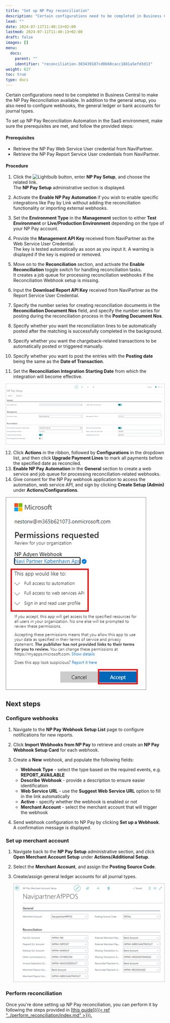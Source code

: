 ```yaml
---
title: "Set up NP Pay reconciliation"
description: "Certain configurations need to be completed in Business Central to make the NP Pay Reconciliation available. In addition to the general setup, you also need to configure webhooks, the general ledger or bank accounts for journal types."
lead: ""
date: 2024-07-11T11:40:13+02:00
lastmod: 2024-07-11T11:40:13+02:00
draft: false
images: []
menu:
  docs:
    parent: ""
    identifier: "reconciliation-303439187cd0b60cacc1881a5efd3d13"
weight: 627
toc: true
type: docs
---
```


Certain configurations need to be completed in Business Central to make the NP Pay Reconciliation available. In addition to the general setup, you also need to configure webhooks, the general ledger or bank accounts for journal types. 

To set up NP Pay Reconciliation Automation in the SaaS environment, make sure the prerequisites are met, and follow the provided steps:

#### Prerequisites

- Retrieve the NP Pay Web Service User credential from NaviPartner.
- Retrieve the NP Pay Report Service User credentials from NaviPartner.

#### Procedure

1. Click the ![Lightbulb](Lightbulb_icon.PNG) button, enter **NP Pay Setup**, and choose the related link.           
   The **NP Pay Setup** administrative section is displayed.
2. Activate the **Enable NP Pay Automation** if you wish to enable specific integrations like Pay by Link without adding the reconciliation functionality or importing external webhooks. 
3. Set the **Environment Type** in the **Management** section to either **Test Environment** or **Live/Production Environment** depending on the type of your NP Pay account. 
4. Provide the **Management API Key** received from NaviPartner as the Web Service User Credential.     
   The key is tested automatically as soon as you input it. A warning is displayed if the key is expired or removed. 
5. Move on to the **Reconciliation** section, and activate the **Enable Reconciliation** toggle switch for handling reconciliation tasks.      
   It creates a job queue for processing reconciliation webhooks if the Reconciliation Webhook setup is missing.
6. Input the **Download Report API Key** received from NaviPartner as the Report Service User Credential.
7. Specify the number series for creating reconciliation documents in the **Reconciliation Document Nos** field, and specify the number series for posting during the reconciliation process in the **Posting Document Nos**.
8. Specify whether you want the reconciliation lines to be automatically posted after the matching is successfully completed in the background.     
   
9.  Specify whether you want the chargeback-related transactions to be automatically posted or triggered manually. 
10. Specify whether you want to post the entries with the **Posting date** being the same as the **Date of Transaction**.
11. Set the **Reconciliation Integration Starting Date** from which the integration will become effective.

   ![np_pay_setup](Images/np_pay_setup.PNG)
   
12. Click **Actions** in the ribbon, followed by **Configurations** in the dropdown list, and then click **Upgrade Payment Lines** to mark all payments before the specified date as reconciled. 
13. **Enable NP Pay Automation** in the **General** section to create a web service and job queue for processing reconciliation-related webhooks.
14. Give consent for the NP Pay webhook application to access the automation, web service API, and sign by clicking **Create Setup (Admin)** under **Actions/Configurations**.

   ![np_pay_consent](Images/np_pay_consent.PNG)


## Next steps

### Configure webhooks

1. Navigate to the **NP Pay Webhook Setup List** page to configure notifications for new reports. 
2. Click **Import Webhooks from NP Pay** to retrieve and create an **NP Pay Webhook Setup Card** for each webhook. 
3. Create a **New** webhook, and populate the following fields:
    - **Webhook Type** - select the type based on the required events, e.g. **REPORT_AVAILABLE**
    - **Describe Webhook** - provide a description to ensure easier identification
    - **Web Service URL** - use the **Suggest Web Service URL** option to fill in the link automatically
    - **Active** - specify whether the webhook is enabled or not
    - **Merchant Account** - select the merchant account that will trigger the webhook

4. Send webhook configuration to NP Pay by clicking **Set up a Webhook**.     
    A confirmation message is displayed.

### Set up merchant account

1. Navigate back to the **NP Pay Setup** administrative section, and click **Open Merchant Account Setup** under **Actions/Additional Setup**.
2. Select the **Merchant Account**, and assign the **Posting Source Code**.
3. Create/assign general ledger accounts for all journal types.

   ![np_pay_merchant](Images/np_pay_merchant.PNG)

### Perform reconciliation

Once you're done setting up NP Pay reconciliation, you can perform it by following the steps provided in [<ins>this guide<ins>]({{< ref "../perform_reconciliation/index.md" >}}).

